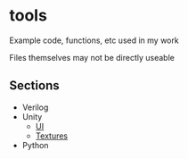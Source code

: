 # tools
Example code, functions, etc used in my work

Files themselves may not be directly useable


## Sections
* Verilog
* Unity
   * [UI](unity/docs/ui_formatting.md)
   * [Textures](unity/docs/texture_formatting.md)
* Python